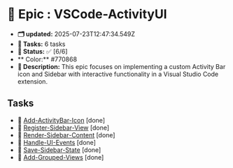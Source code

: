 # 🚩 Epic : VSCode-ActivityUI
- **🗂 updated:** 2025-07-23T12:47:34.549Z
- **📌 Tasks:** 6 tasks
- **📌 Status:** ✅ [6/6]
- ** Color:** #770868
- **📘 Description:** This epic focuses on implementing a custom Activity Bar icon and Sidebar with interactive functionality in a Visual Studio Code extension.


## Tasks
- 📌 [Add-ActivityBar-Icon](../🚀_tasks/[Task]_Add-ActivityBar-Icon_[Epic]_VSCode-ActivityUI.md) [done]
- 📌 [Register-Sidebar-View](../🚀_tasks/[Task]_Register-Sidebar-View_[Epic]_VSCode-ActivityUI.md) [done]
- 📌 [Render-Sidebar-Content](../🚀_tasks/[Task]_Render-Sidebar-Content_[Epic]_VSCode-ActivityUI.md) [done]
- 📌 [Handle-UI-Events](../🚀_tasks/[Task]_Handle-UI-Events_[Epic]_VSCode-ActivityUI.md) [done]
- 📌 [Save-Sidebar-State](../🚀_tasks/[Task]_Save-Sidebar-State_[Epic]_VSCode-ActivityUI.md) [done]
- 📌 [Add-Grouped-Views](../🚀_tasks/[Task]_Add-Grouped-Views_[Epic]_VSCode-ActivityUI.md) [done]